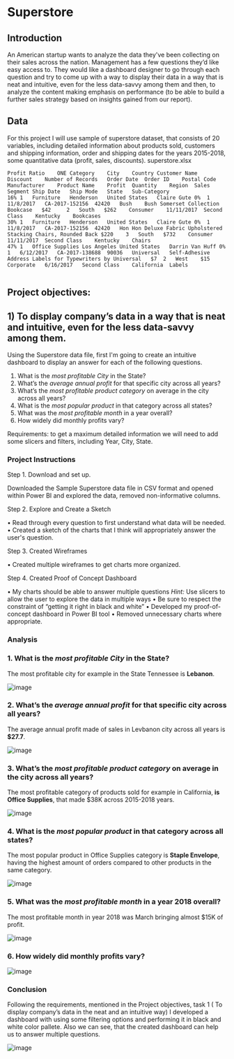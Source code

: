 # Superstore

## Introduction 

An American startup wants to analyze the data they've been collecting on their sales 
across the nation. Management has a few questions they’d like easy access to. 
They would like a dashboard designer to go through each question and try to come up with a 
way to display their data in a way that is neat and intuitive, even for the less data-savvy among 
them and then, to analyze the content making emphasis on performance (to be able to build a further sales strategy based on insights gained from our report).



## Data

For this project I will use sample of superstore dataset, that consists of 20 variables, including detailed information about products sold, customers and shipping information, order and shipping dates for the years 2015-2018, some quantitative data (profit, sales, discounts).
superstore.xlsx
```
Profit Ratio	ONE	Category	City	Country	Customer Name	Discount	Number of Records	Order Date	Order ID	Postal Code	Manufacturer	Product Name	Profit	Quantity	Region	Sales	Segment	Ship Date	Ship Mode	State	Sub-Category
16%	1	Furniture	Henderson	United States	Claire Gute	0%	1	11/8/2017	CA-2017-152156	42420	Bush	Bush Somerset Collection Bookcase	$42 	2	South	$262 	Consumer	11/11/2017	Second Class	Kentucky	Bookcases
30%	1	Furniture	Henderson	United States	Claire Gute	0%	1	11/8/2017	CA-2017-152156	42420	Hon	Hon Deluxe Fabric Upholstered Stacking Chairs, Rounded Back	$220 	3	South	$732 	Consumer	11/11/2017	Second Class	Kentucky	Chairs
47%	1	Office Supplies	Los Angeles	United States	Darrin Van Huff	0%	1	6/12/2017	CA-2017-138688	90036	Universal	Self-Adhesive Address Labels for Typewriters by Universal	$7 	2	West	$15 	Corporate	6/16/2017	Second Class	California	Labels


```










<!--
GlobalSuperstore.xlsx

Orders

```
Row ID	Order ID	Order Date	Ship Date	Ship Mode	Customer ID	Customer Name	Segment	City	State	Country	Postal Code	Market	Region	Product ID	Category	Sub-Category	Product Name	Sales	Quantity	Discount	Profit	Shipping Cost	Order Priority
32298	CA-2012-124891	7/31/2012	7/31/2012	Same Day	RH-19495	Rick Hansen	Consumer	New York City	New York	United States	10024	US	East	TEC-AC-10003033	Technology	Accessories	Plantronics CS510 - Over-the-Head monaural Wireless Headset System	2309.65	7	0	762.1845	 933.57 	Critical
26341	IN-2013-77878	2/5/2013	2/7/2013	Second Class	JR-16210	Justin Ritter	Corporate	Wollongong	New South Wales	Australia		APAC	Oceania	FUR-CH-10003950	Furniture	Chairs	Novimex Executive Leather Armchair, Black	3709.395	9	0.1	-288.765	 923.63 	Critical
25330	IN-2013-71249	10/17/2013	10/18/2013	First Class	CR-12730	Craig Reiter	Consumer	Brisbane	Queensland	Australia		APAC	Oceania	TEC-PH-10004664	Technology	Phones	Nokia Smart Phone, with Caller ID	5175.171	9	0.1	919.971	 915.49 	Medium

```

Returns

```
Returned	Order ID	Market
Yes	MX-2013-168137	LATAM
Yes	US-2011-165316	LATAM
Yes	ES-2013-1525878	EU
Yes	CA-2013-118311	United States
```


People

```
Person	Region
Anna Andreadi	Central
Chuck Magee	South
Kelly Williams	East
Matt Collister	West
```


Diagrams
-->

## Project objectives:

## 1)	To display company’s data in a way that is neat and intuitive, even for the less data-savvy among them.


 Using the Superstore data file, first I'm going to create an intuitive dashboard to display an answer for each of the following questions.

1. What is the <i>most profitable City</i> in the State?
2. What’s the <i>average annual profit</i> for that specific city across all years?
3. What’s the <i>most profitable product category</i> on average in the city across all years?
4. What is the <i>most popular product</i> in that category across all states?
5. What was the <i>most profitable month</i> in a year overall?
6. How widely did monthly profits vary? 

Requirements: to get a maximum detailed information we will need to add some slicers and filters, including Year, City, State.

### Project Instructions

Step 1. Download and set up.

Downloaded the Sample Superstore data file in CSV format and opened within Power BI and explored the data, removed non-informative columns.

Step 2. Explore and Create a Sketch 

• Read through every question to first understand what data will be needed.
• Created a sketch of the charts that I think will appropriately answer the user's question.

Step 3. Created Wireframes

• Created multiple wireframes to get charts more organized.

Step 4. Created Proof of Concept Dashboard

• My charts should be able to answer multiple questions
     <i>Hint:</i> Use slicers to allow the user to explore the data in multiple ways
• Be sure to respect the constraint of “getting it right in black and white”
• Developed my proof-of-concept dashboard in Power BI tool
• Removed unnecessary charts where appropriate.

 
### Analysis
### 1. What is the <i>most profitable City</i> in the State?
The most profitable city for example in the State Tennessee is <b>Lebanon</b>.

![image](https://user-images.githubusercontent.com/118057504/224751647-5f9ffcc3-f654-496a-8539-e315e5d5d937.png)

### 2. What’s the <i>average annual profit</i> for that specific city across all years?
The average annual profit made of sales in Levbanon city across all years is <b>$27.7</b>.

![image](https://user-images.githubusercontent.com/118057504/225028569-882ec5b9-b5b9-4b16-a3e0-3e61abd01c8d.png)

### 3. What’s the <i>most profitable product category</i> on average in the city across all years?
The most profitable category of products sold for example in California,<b> is Office Supplies</b>, that made $38K across 2015-2018 years.

![image](https://user-images.githubusercontent.com/118057504/224759202-a8e8c2db-4407-4ec7-b7e4-002eaff01793.png)

### 4. What is the <i>most popular product</i> in that category across all states?
The most popular product in Office Supplies category is <b>Staple Envelope</b>, having the highest amount of orders compared to other products in the same category.

![image](https://user-images.githubusercontent.com/118057504/224759844-3d81c176-547b-40c8-bb4c-4fa69c05d316.png)


### 5. What was the <i>most profitable month</i> in a year 2018 overall?
The most profitable month in year 2018 was March bringing almost $15K of profit.

![image](https://user-images.githubusercontent.com/118057504/224760452-3bfa2135-6b8c-44b1-bae1-ed145e8c5b3e.png)

### 6. How widely did monthly profits vary? 

![image](https://user-images.githubusercontent.com/118057504/225034985-eb22b0b7-c6df-4609-ab21-5aeaba004863.png)




### Conclusion

Following the requirements, mentioned in the Project objectives, task 1 ( To display company’s data in the neat and an intuitive way) I developed a dashboard with using some filtering options and performing it in black and white color pallete. Also we can see, that the created dashboard can help us to answer multiple questions.

![image](https://user-images.githubusercontent.com/118057504/225077904-d368f14a-a981-44c7-b6d0-b8ed8e0a56a6.png)
